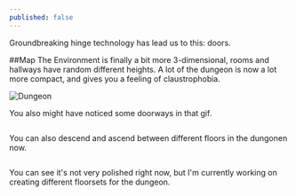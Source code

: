 ```yaml
---
published: false
---
```


Groundbreaking hinge technology has lead us to this: doors.
![]()

<!--excerpt-->

##Map
The Environment is finally a bit more 3-dimensional, rooms and hallways have random different heights. A lot of the dungeon is now a lot more compact, and gives you a feeling of claustrophobia.

![Dungeon]()

You also might have noticed some doorways in that gif.

![]()

You can also descend and ascend between different floors in the dungonen now. 

![]()

You can see it's not very polished right now, but I'm currently working on creating different floorsets for the dungeon.
    